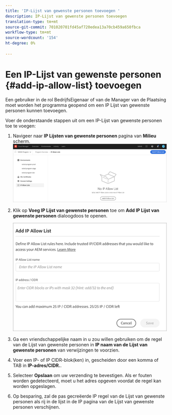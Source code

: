 ```yaml
---
title: 'IP-Lijst van gewenste personen toevoegen '
description: IP-Lijst van gewenste personen toevoegen
translation-type: tm+mt
source-git-commit: 701020701fd45af720edea13a70cb459a650fbca
workflow-type: tm+mt
source-wordcount: '154'
ht-degree: 0%

---
```



# Een IP-Lijst van gewenste personen {#add-ip-allow-list} toevoegen

Een gebruiker in de rol BedrijfsEigenaar of van de Manager van de Plaatsing moet worden het programma geopend om een IP Lijst van gewenste personen kunnen toevoegen.

Voer de onderstaande stappen uit om een IP-Lijst van gewenste personen toe te voegen:

1. Navigeer naar **IP Lijsten van gewenste personen** pagina van **Milieu** scherm.
   ![](/help/implementing/cloud-manager/assets/ip-allow-list/ip-allow-list-create.png)

1. Klik op **Voeg IP Lijst van gewenste personen** toe om **Add IP Lijst van gewenste personen** dialoogdoos te openen.

   ![](/help/implementing/cloud-manager/assets/ip-allow-list/ip-allow-list-create02.png)

1. Ga een vriendschappelijke naam in u zou willen gebruiken om de regel van de Lijst van gewenste personen in **IP naam van de Lijst van gewenste personen** van verwijzingen te voorzien.

1. Voer een IP- of IP CIDR-blok(ken) in, gescheiden door een komma of TAB in **IP-adres/CIDR.**.

1. Selecteer **Opslaan** om uw verzending te bevestigen. Als er fouten worden gedetecteerd, moet u het adres opgeven voordat de regel kan worden opgeslagen.

1. Op besparing, zal de pas gecreëerde IP regel van de Lijst van gewenste personen als rij in de lijst in de IP pagina van de Lijst van gewenste personen verschijnen.
